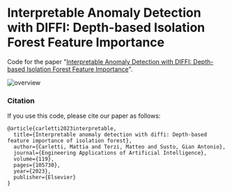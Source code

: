 # Interpretable Anomaly Detection with DIFFI: Depth-based Isolation Forest Feature Importance
Code for the paper "[Interpretable Anomaly Detection with DIFFI: Depth-based Isolation Forest Feature Importance](https://www.sciencedirect.com/science/article/abs/pii/S0952197622007205)". 

![overview](./images/overview.png)

### Citation
If you use this code, please cite our paper as follows:

```
@article{carletti2023interpretable,
  title={Interpretable anomaly detection with diffi: Depth-based feature importance of isolation forest},
  author={Carletti, Mattia and Terzi, Matteo and Susto, Gian Antonio},
  journal={Engineering Applications of Artificial Intelligence},
  volume={119},
  pages={105730},
  year={2023},
  publisher={Elsevier}
}
```
